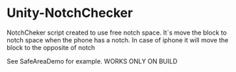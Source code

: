 # Unity-NotchChecker

NotchCheker script created to use free notch space. It`s move the block to notch space when the phone has a notch. 
In case of iphone it will move the block to the opposite of notch

See SafeAreaDemo for example. WORKS ONLY ON BUILD
